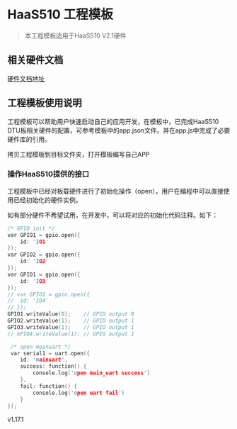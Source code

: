 
# HaaS510 工程模板
> 本工程模板适用于HaaS510 V2.1硬件
## 相关硬件文档
[硬件文档地址](https://help.aliyun.com/zh/alios-things/developer-reference/haas-510-dtu?spm=a2c4g.11186623.0.0.7e1e28886Eh0Jw)
## 工程模板使用说明
工程模板可以帮助用户快速启动自己的应用开发，在模板中，已完成HaaS510 DTU板相关硬件的配置，可参考模板中的app.json文件。并在app.js中完成了必要硬件库的引用。

拷贝工程模板到目标文件夹，打开模板编写自己APP
### 操作HaaS510提供的接口
工程模板中已经对板载硬件进行了初始化操作（open），用户在编程中可以直接使用已经初始化的硬件实例。

如有部分硬件不希望试用，在开发中，可以将对应的初始化代码注释。如下：

```C
/* GPIO init */
var GPIO1 = gpio.open({
	id: 'IO1'
});
var GPIO2 = gpio.open({
	id: 'IO2'
});
var GPIO1 = gpio.open({
	id: 'IO3'
});
// var GPIO1 = gpio.open({
// 	id: 'IO4'
// });
GPIO1.writeValue(0);	// GPIO output 0
GPIO2.writeValue(1);	// GPIO output 1
GPIO3.writeValue(1);	// GPIO output 1
// GPIO4.writeValue(1);	// GPIO output 1

 /* open mainuart */
 var serial1 = uart.open({
	id: 'mainuart',
	success: function() {
		console.log('open main_uart success')
	},
	fail: function() {
		console.log('open uart fail')
	}
});
```


v1.17.1

